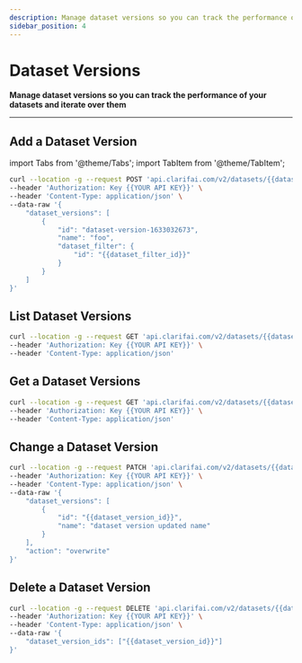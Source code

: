 ```yaml
---
description: Manage dataset versions so you can track the performance of and iterate on your datasets
sidebar_position: 4
---
```


# Dataset Versions

**Manage dataset versions so you can track the performance of your datasets and iterate over them**
<hr />

## Add a Dataset Version

import Tabs from '@theme/Tabs';
import TabItem from '@theme/TabItem';

<Tabs>
<TabItem value="curl" label="cURL">

```bash
curl --location -g --request POST 'api.clarifai.com/v2/datasets/{{dataset_id}}/versions' \
--header 'Authorization: Key {{YOUR API KEY}}' \
--header 'Content-Type: application/json' \
--data-raw '{
    "dataset_versions": [
        {
            "id": "dataset-version-1633032673",
            "name": "foo",
            "dataset_filter": {
                "id": "{{dataset_filter_id}}"
            }
        }
    ]
}'
```
</TabItem>
</Tabs>

## List Dataset Versions
<Tabs>
<TabItem value="curl" label="cURL">

```bash
curl --location -g --request GET 'api.clarifai.com/v2/datasets/{{dataset_id}}/versions?page=1&per_page=100' \
--header 'Authorization: Key {{YOUR API KEY}}' \
--header 'Content-Type: application/json'
```
</TabItem>
</Tabs>

## Get a Dataset Versions
<Tabs>
<TabItem value="curl" label="cURL">

```bash
curl --location -g --request GET 'api.clarifai.com/v2/datasets/{{dataset_id}}/versions/{{dataset_version_id}}' \
--header 'Authorization: Key {{YOUR API KEY}}' \
--header 'Content-Type: application/json'
```
</TabItem>
</Tabs>

## Change a Dataset Version
<Tabs>
<TabItem value="curl" label="cURL">

```bash
curl --location -g --request PATCH 'api.clarifai.com/v2/datasets/{{dataset_id}}/versions' \
--header 'Authorization: Key {{YOUR API KEY}}' \
--header 'Content-Type: application/json' \
--data-raw '{
    "dataset_versions": [
        {
            "id": "{{dataset_version_id}}",
            "name": "dataset version updated name"
        }
    ],
    "action": "overwrite"
}'
```
</TabItem>
</Tabs>

## Delete a Dataset Version
<Tabs>
<TabItem value="curl" label="cURL">

```bash
curl --location -g --request DELETE 'api.clarifai.com/v2/datasets/{{dataset_id}}/versions' \
--header 'Authorization: Key {{YOUR API KEY}}' \
--header 'Content-Type: application/json' \
--data-raw '{
    "dataset_version_ids": ["{{dataset_version_id}}"]
}'
```
</TabItem>
</Tabs>

